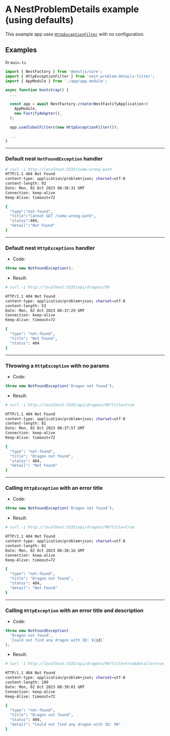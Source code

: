 # A NestProblemDetails example (using defaults)

This example app uses [`HttpExceptionFilter`]() with no configuration.

## Examples

In `main.ts`

```ts
import { NestFactory } from '@nestjs/core';
import { HttpExceptionFilter } from 'nest-problem-details-filter';
import { AppModule } from './app/app.module';

async function bootstrap() {
  ...

  const app = await NestFactory.create<NestFastifyApplication>(
    AppModule,
    new FastifyAdapter(),
  );

  app.useGlobalFilters(new HttpExceptionFilter());

  ...
}
```

---

### Default nest `NotFoundException` handler

```bash
# curl -i http://localhost:3333/some-wrong-path
HTTP/1.1 404 Not Found
content-type: application/problem+json; charset=utf-8
content-length: 92
Date: Mon, 02 Oct 2023 08:36:31 GMT
Connection: keep-alive
Keep-Alive: timeout=72

{ 
  "type":"not-found",
  "title":"Cannot GET /some-wrong-path",
  "status":404,
  "detail":"Not Found"
}
```

---

### Default nest `HttpExceptions` handler

- Code:

```js
throw new NotFoundException();
```

- Result:

```bash
# curl -i http://localhost:3333/api/dragons/99

HTTP/1.1 404 Not Found
content-type: application/problem+json; charset=utf-8
content-length: 53
Date: Mon, 02 Oct 2023 08:37:29 GMT
Connection: keep-alive
Keep-Alive: timeout=72

{
  "type": "not-found",
  "title": "Not Found",
  "status": 404
}
```

---

### Throwing a `HttpException` with no params

- Code:

```js
throw new NotFoundException('Dragon not found');
```

- Result:

```bash
# curl -i http://localhost:3333/api/dragons/99?title=true

HTTP/1.1 404 Not Found
content-type: application/problem+json; charset=utf-8
content-length: 81
Date: Mon, 02 Oct 2023 08:37:57 GMT
Connection: keep-alive
Keep-Alive: timeout=72

{
  "type": "not-found",
  "title": "Dragon not found",
  "status": 404,
  "detail": "Not Found"
}
```

---

### Calling `HttpException` with an error title

- Code:

```js
throw new NotFoundException('Dragon not found');
```

- Result:

```bash
# curl -i http://localhost:3333/api/dragons/99?title=true

HTTP/1.1 404 Not Found
content-type: application/problem+json; charset=utf-8
content-length: 81
Date: Mon, 02 Oct 2023 08:38:16 GMT
Connection: keep-alive
Keep-Alive: timeout=72

{
  "type": "not-found",
  "title": "Dragon not found",
  "status": 404,
  "detail": "Not Found"
}
```

---

### Calling `HttpException` with an error title and description

- Code:

```js
throw new NotFoundException(
  'Dragon not found',
  `Could not find any dragon with ID: ${id}`
);
```

- Result:

```bash
# curl -i http://localhost:3333/api/dragons/99?title=true&details=true

HTTP/1.1 404 Not Found
content-type: application/problem+json; charset=utf-8
content-length: 109
Date: Mon, 02 Oct 2023 08:39:01 GMT
Connection: keep-alive
Keep-Alive: timeout=72

{
  "type": "not-found",
  "title": "Dragon not found",
  "status": 404,
  "detail": "Could not find any dragon with ID: 99"
}
```